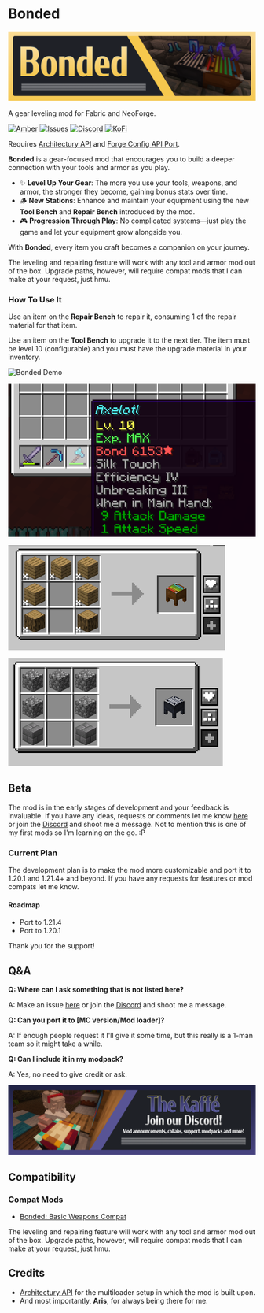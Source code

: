 # Bonded

![bonded banner](https://raw.githubusercontent.com/iamkaf/modresources/refs/heads/main/pages/bonded/banner.png)

A gear leveling mod for Fabric and NeoForge.

[![Amber](https://img.shields.io/badge/Amber-iamkaf?style=for-the-badge&label=Requires&color=%23ebb134)](https://modrinth.com/mod/amber)
[![Issues](https://img.shields.io/github/issues/iamkaf/mod-issues?style=for-the-badge&color=%23eee)](https://github.com/iamkaf/mod-issues)
[![Discord](https://img.shields.io/discord/1207469438719492176?style=for-the-badge&logo=discord&label=DISCORD&color=%235865F2)](https://discord.gg/HV5WgTksaB)
[![KoFi](https://img.shields.io/badge/KoFi-iamkaf?style=for-the-badge&logo=kofi&logoColor=%2330d1e3&label=Support%20Me&color=%2330d1e3)](https://ko-fi.com/iamkaffe)

Requires [Architectury API](https://modrinth.com/mod/architectury-api) and [Forge Config API Port](https://modrinth.com/mod/forge-config-api-port).


**Bonded** is a gear-focused mod that encourages you to build a deeper connection with your tools and armor as you play.  

- ✨ **Level Up Your Gear**: The more you use your tools, weapons, and armor, the stronger they become, gaining bonus stats over time.  
- 🪵 **New Stations**: Enhance and maintain your equipment using the new **Tool Bench** and **Repair Bench** introduced by the mod.  
- 🎮 **Progression Through Play**: No complicated systems—just play the game and let your equipment grow alongside you.  

With **Bonded**, every item you craft becomes a companion on your journey.

The leveling and repairing feature will work with any tool and armor mod out of the box. Upgrade paths, however, will require compat mods that I can make at your request, just hmu.
### How To Use It

Use an item on the **Repair Bench** to repair it, consuming 1 of the repair material for that item.

Use an item on the **Tool Bench** to upgrade it to the next tier. The item must be level 10 (configurable) and you must have the upgrade material in your inventory.


![Bonded Demo](https://i.imgur.com/bwwnunt.gif)

![Tool Bench recipe](https://raw.githubusercontent.com/iamkaf/modresources/refs/heads/main/pages/bonded/screenshot1.png)

![Tool Bench recipe](https://raw.githubusercontent.com/iamkaf/modresources/refs/heads/main/pages/bonded/screenshot2.png)

![Repair Bench recipe](https://raw.githubusercontent.com/iamkaf/modresources/refs/heads/main/pages/bonded/screenshot3.png)

## Beta

The mod is in the early stages of development and your feedback is invaluable. If you have any ideas, requests or comments let me know [here](https://github.com/iamkaf/mod-issues) or join the [Discord](https://discord.gg/HV5WgTksaB) and shoot me a message. Not to mention this is one of my first mods so I'm learning on the go. :P

### Current Plan

The development plan is to make the mod more customizable and port it to 1.20.1 and 1.21.4+ and beyond. If you have any requests for features or mod compats let me know.

#### Roadmap

- Port to 1.21.4
- Port to 1.20.1

Thank you for the support!

## Q&A

**Q: Where can I ask something that is not listed here?**

A: Make an issue [here](https://github.com/iamkaf/mod-issues) or join the [Discord](https://discord.gg/HV5WgTksaB) and shoot me a message.


**Q: Can you port it to [MC version/Mod loader]?**

A: If enough people request it I'll give it some time, but this really is a 1-man team so it might take a while.


**Q: Can I include it in my modpack?**

A: Yes, no need to give credit or ask.

[![Join our Discord](https://raw.githubusercontent.com/iamkaf/modresources/refs/heads/main/pages/common/discord.png)](https://discord.gg/HV5WgTksaB)

## Compatibility

### Compat Mods

- [Bonded: Basic Weapons Compat](https://modrinth.com/mod/bonded-basic-weapons-compat)

The leveling and repairing feature will work with any tool and armor mod out of the box. Upgrade paths, however, will require compat mods that I can make at your request, just hmu.


## Credits

- [Architectury API](https://modrinth.com/mod/architectury-api) for the multiloader setup in which the mod is built upon.
- And most importantly, **Aris**, for always being there for me.

